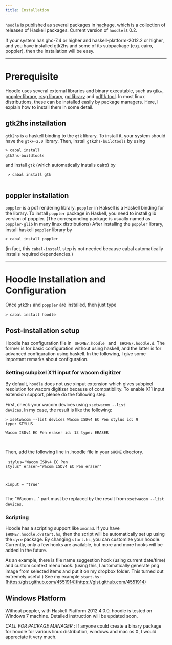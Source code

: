 ```yaml
---
title: Installation
---
```


<code>hoodle</code> is published as several packages 
in [hackage](http://hackage.haskell.org/packages/hackage.html),  which is 
a collection of releases of Haskell packages. Current version of <code>hoodle</code> is 0.2.

If your system has ghc-7.4 or higher and haskell-platform-2012.2 or higher, and you have
installed gtk2hs and some of its subpackage (e.g. cairo, poppler), then the installation will 
be easy. 

----------

Prerequisite
===================

Hoodle uses several external libraries and binary executable, such as [gtk+](http://www.gtk.org), 
[poppler library](http://poppler.freedesktop.org), 
[rsvg library](https://live.gnome.org/LibRsvg),  [gd library](https://bitbucket.org/pierrejoye/gd-libgd)
and [pdftk tool](http://www.pdflabs.com/tools/pdftk-the-pdf-toolkit). 
In most linux distributions, these can be 
installed easily by package managers. Here, I explain how to install them in some detail.

gtk2hs installation
------------------- 

<code>gtk2hs</code> is a haskell binding to the <code>gtk</code> library. To install it, your system 
should have the <code>gtk+-2.0</code> library. Then, install <code>gtk2hs-buildtools</code> by 
using <pre><code>> cabal install gtk2hs-buildtools </code> </pre> 
and install <code>gtk</code> (which automatically installs cairo) 
by <pre><code> > cabal install gtk </code> </pre>

poppler installation
--------------------

<code>poppler</code> is a pdf rendering library. <code>poppler</code> in Haksell is a Haskell binding for 
the library. To install <code>poppler</code> package in Haskell, you need to install glib version of 
poppler. (The corresponding package is usually named as <code>poppler-glib</code> in many linux distributions)
After installing the <code>poppler</code> library, install haskell <code>poppler</code> library 
by  <pre><code>> cabal install poppler </code></pre>
(in fact, this <code>cabal-install</code> step is not needed because cabal automatically installs required 
dependencies.)

-----------

Hoodle Installation and Configuration
=====================================

Once <code>gtk2hs</code> and <code>poppler</code> are installed, then just type <pre><code>> cabal install hoodle  </code>  </pre> 


Post-installation setup 
-----------------------

Hoodle has configuration file in <code> $HOME/.hoodle </code> and <code> $HOME/.hoodle.d</code>. 
The former is for basic configuration without using haskell, and the latter is for advanced 
configuration using haskell. In the following, I give some important remarks about configuration.   

### Setting subpixel X11 input for wacom digitizer
By default, <code>hoodle</code> does not use xinput extension which gives subpixel
resolution for wacom digitizer because of compatibility. To enable X11 input 
extension support, please do the following step. 

First, check your wacom devices using <code>xsetwacom --list devices</code>. 
In my case, the result is like the following: <pre><code>> xsetwacom --list devices 
Wacom ISDv4 EC Pen stylus       	id: 9	type: STYLUS    
Wacom ISDv4 EC Pen eraser       	id: 13	type: ERASER   
</code>
</pre>

Then, add the following line in .hoodle file in your <code>$HOME</code> directory. <pre>
<code>stylus="Wacom ISDv4 EC Pen stylus"
eraser="Wacom ISDv4 EC Pen eraser"
 
xinput = "true"
</code>
</pre>
The "Wacom ..." part must be replaced by the result from <code>xsetwacom --list devices</code>.

### Scripting

Hoodle has a scripting support like <code>xmonad</code>. If you have
<code>$HOME/.hoodle.d/start.hs</code>, then the script will be automatically
set up using the <code>dyre</code> package. By changing <code>start.hs</code>, 
you can customize your hoodle. Currently, only a few hooks are available, 
but more and more hooks will be added in the future.

As an example, there is file name suggestion hook (using current
date/time) and custom context menu hook. (using this, I automatically
generate png image from selected items and put it on my dropbox
folder. This turned out extremely useful.)
See my example <code>start.hs</code>  : [https://gist.github.com/4551914](https://gist.github.com/4551914)


## Windows Platform 

Without poppler, with Haskell Platform 2012.4.0.0, hoodle is tested on Windows 7 
machine. Detailed instruction will be updated soon. 


*CALL FOR PACKAGE MANAGER* : 
If anyone could create a binary package for hoodle for various linux 
distribution, windows and mac os X, I would appreciate it very much. 


